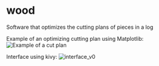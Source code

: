 # wood
Software that optimizes the cutting plans of pieces in a log

Example of an optimizing cutting plan using Matplotlib: 
![Example of a cut plan](https://user-images.githubusercontent.com/94360234/154511739-abd96739-36d2-4b48-9d0a-8929db11a0cd.png)


Interface using kivy:
![interface_v0](https://user-images.githubusercontent.com/94360234/154509181-32c8e1e4-5002-4a3e-9ce4-17ea37eb09fb.jpg)
